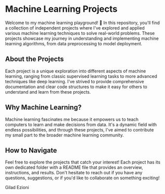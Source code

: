 
# Machine Learning Projects

Welcome to my machine learning playground! 👋 In this repository, you'll find a collection of independent projects where I've explored and applied various machine learning techniques to solve real-world problems. These projects showcase my journey in understanding and implementing machine learning algorithms, from data preprocessing to model deployment.

## About the Projects

Each project is a unique exploration into different aspects of machine learning, ranging from classic supervised learning tasks to more advanced techniques like deep learning. I've strived to provide comprehensive documentation and clear code structures to make it easy for others to understand and learn from these projects.

## Why Machine Learning?

Machine learning fascinates me because it empowers us to teach computers to learn and make decisions from data. It's a dynamic field with endless possibilities, and through these projects, I've aimed to contribute my small part to the broader machine learning community.

## How to Navigate

Feel free to explore the projects that catch your interest! Each project has its own dedicated folder with a README file that provides an overview, instructions, and results. Don't hesitate to reach out if you have any questions, suggestions, or if you'd like to collaborate on something exciting!


Gilad Ezioni
